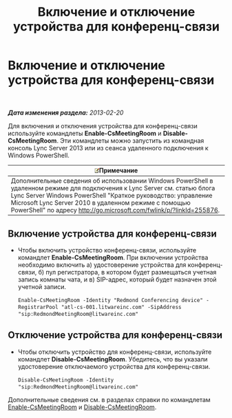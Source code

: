 ﻿---
title: Включение и отключение устройства для конференц-связи
TOCTitle: Включение и отключение устройства для конференц-связи
ms:assetid: d5140e38-d015-4706-9bde-cf2fa748c36b
ms:mtpsurl: https://technet.microsoft.com/ru-ru/library/JJ994070(v=OCS.15)
ms:contentKeyID: 52058349
ms.date: 05/19/2016
mtps_version: v=OCS.15
ms.translationtype: HT
---

# Включение и отключение устройства для конференц-связи

 

_**Дата изменения раздела:** 2013-02-20_

Для включения и отключения устройства для конференц-связи используйте командлеты **Enable-CsMeetingRoom** и **Disable-CsMeetingRoom**. Эти командлеты можно запустить из командная консоль Lync Server 2013 или из сеанса удаленного подключения к Windows PowerShell.

<table>
<thead>
<tr class="header">
<th><img src="images/Gg398412.note(OCS.15).gif" title="note" alt="note" />Примечание</th>
</tr>
</thead>
<tbody>
<tr class="odd">
<td>Дополнительные сведения об использовании Windows PowerShell в удаленном режиме для подключения к Lync Server см. статью блога Lync Server Windows PowerShell &quot;Краткое руководство: управление Microsoft Lync Server 2010 в удаленном режиме с помощью PowerShell&quot; по адресу <a href="http://go.microsoft.com/fwlink/p/?linkid=255876">http://go.microsoft.com/fwlink/p/?linkId=255876</a>.</td>
</tr>
</tbody>
</table>



## Включение устройства для конференц-связи

  - Чтобы включить устройство конференц-связи, используйте командлет **Enable-CsMeetingRoom**. При включении устройства необходимо включить а) удостоверение устройства для конференц-связи, б) пул регистратора, в котором будет размещаться учетная запись комнаты чата, и в) SIP-адрес, который будет назначен этой учетной записи.
    
        Enable-CsMeetingRoom -Identity "Redmond Conferencing device" -RegistrarPool "atl-cs-001.litwareinc.com" -SipAddress "sip:RedmondMeetingRoom@litwareinc.com"

## Отключение устройства для конференц-связи

  - Чтобы отключить устройство для конференц-связи, используйте командлет **Disable-CsMeetingRoom**. Убедитесь, что вы указали удостоверение отключаемого устройства для конференц-связи.
    
        Disable-CsMeetingRoom -Identity "sip:RedmondMeetingRoom@litwareinc.com"

Дополнительные сведения см. в разделах справки по командлетам [Enable-CsMeetingRoom](enable-csmeetingroom.md) и [Disable-CsMeetingRoom](disable-csmeetingroom.md).

